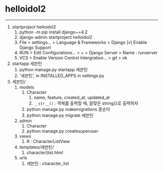 # helloidol2
---
1. startproject helloidol2
   1. python -m pip install django~=4.2
   2. django-admin startproject helloidol2 .
   3. File > settings... > Language & Frameworks > Django [v] Enable Django Support
   4. RUN > Edit Configurations... > + > Django Server > Name : runserver
   5. VCS > Enable Version Control Intergration... > git > ok
2. startapp 세븐틴
   1. python manage.py startapp 세븐틴
   2. '세븐틴', in INSTALLED_APPS in settings.py
3. 세븐틴/
   1. models
      1. Character
         1. name, feature, created_at, updated_at
         2. `__str__()` : 객체를 출력할 때, 알맞은 string으로 출력하자
      2. python manage.py makemigrations 콩순이
      3. python manage.py migrate 세븐틴
   2. admin
      1. Character
      2. python manage.py createsuperuser
   3. views
      1. R : CharacterListView
   4. templates/세븐틴/
      1. character)list.html
   5. urls
      1. 세븐틴 : character_list